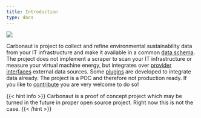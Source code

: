 ```yaml
---
title: Introduction
type: docs
---
```


![](carbonaut-banner.png)

Carbonaut is project to collect and refine environmental sustainability data from your IT infrastructure and make it available in a common [data schema](docs/reference/schema/data-schema). The project does not implement a scraper to scan your IT infrastructure or measure your virtual machine energy, but integrates over [provider interfaces](docs/reference/schema/provider-schema) external data sources. Some [plugins](docs/concepts/plugins) are developed to integrate data already. The project is a POC and therefore not production ready. If you like to [contribute](docs/reference/contributing) you are very welcome to do so!

{{< hint info >}}
Carbonaut is a proof of concept project which may be turned in the future in proper open source project. Right now this is not the case.
{{< /hint >}}
